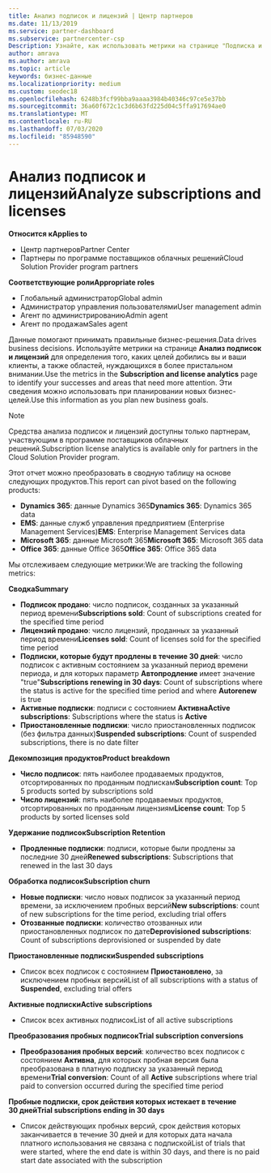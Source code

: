 ```yaml
---
title: Анализ подписок и лицензий | Центр партнеров
ms.date: 11/13/2019
ms.service: partner-dashboard
ms.subservice: partnercenter-csp
Description: Узнайте, как использовать метрики на странице "Подписка и анализ лицензий" для выяснения успеха и областей, требующих дополнительных внимания.
author: amrava
ms.author: amrava
ms.topic: article
keywords: бизнес-данные
ms.localizationpriority: medium
ms.custom: seodec18
ms.openlocfilehash: 6248b3fcf99bba9aaaa3984b40346c97ce5e37bb
ms.sourcegitcommit: 36a60f672c1c3d6b63fd225d04c5ffa917694ae0
ms.translationtype: MT
ms.contentlocale: ru-RU
ms.lasthandoff: 07/03/2020
ms.locfileid: "85948590"
---
```

# <a name="analyze-subscriptions-and-licenses"></a><span data-ttu-id="b6ecc-104">Анализ подписок и лицензий</span><span class="sxs-lookup"><span data-stu-id="b6ecc-104">Analyze subscriptions and licenses</span></span> 

<span data-ttu-id="b6ecc-105">**Относится к**</span><span class="sxs-lookup"><span data-stu-id="b6ecc-105">**Applies to**</span></span>

- <span data-ttu-id="b6ecc-106">Центр партнеров</span><span class="sxs-lookup"><span data-stu-id="b6ecc-106">Partner Center</span></span>
- <span data-ttu-id="b6ecc-107">Партнеры по программе поставщиков облачных решений</span><span class="sxs-lookup"><span data-stu-id="b6ecc-107">Cloud Solution Provider program partners</span></span>

<span data-ttu-id="b6ecc-108">**Соответствующие роли**</span><span class="sxs-lookup"><span data-stu-id="b6ecc-108">**Appropriate roles**</span></span>

- <span data-ttu-id="b6ecc-109">Глобальный администратор</span><span class="sxs-lookup"><span data-stu-id="b6ecc-109">Global admin</span></span>
- <span data-ttu-id="b6ecc-110">Администратор управления пользователями</span><span class="sxs-lookup"><span data-stu-id="b6ecc-110">User management admin</span></span>
- <span data-ttu-id="b6ecc-111">Агент по администрированию</span><span class="sxs-lookup"><span data-stu-id="b6ecc-111">Admin agent</span></span>
- <span data-ttu-id="b6ecc-112">Агент по продажам</span><span class="sxs-lookup"><span data-stu-id="b6ecc-112">Sales agent</span></span>

<span data-ttu-id="b6ecc-113">Данные помогают принимать правильные бизнес-решения.</span><span class="sxs-lookup"><span data-stu-id="b6ecc-113">Data drives business decisions.</span></span> <span data-ttu-id="b6ecc-114">Используйте метрики на странице **Анализ подписок и лицензий** для определения того, каких целей добились вы и ваши клиенты, а также областей, нуждающихся в более пристальном внимании.</span><span class="sxs-lookup"><span data-stu-id="b6ecc-114">Use the metrics in the **Subscription and license analytics** page to identify your successes and areas that need more attention.</span></span> <span data-ttu-id="b6ecc-115">Эти сведения можно использовать при планировании новых бизнес-целей.</span><span class="sxs-lookup"><span data-stu-id="b6ecc-115">Use this information as you plan new business goals.</span></span>

> [!NOTE]
> <span data-ttu-id="b6ecc-116">Средства анализа подписок и лицензий доступны только партнерам, участвующим в программе поставщиков облачных решений.</span><span class="sxs-lookup"><span data-stu-id="b6ecc-116">Subscription license analytics is available only for partners in the Cloud Solution Provider program.</span></span>


<span data-ttu-id="b6ecc-117">Этот отчет можно преобразовать в сводную таблицу на основе следующих продуктов.</span><span class="sxs-lookup"><span data-stu-id="b6ecc-117">This report can pivot based on the following products:</span></span>

 - <span data-ttu-id="b6ecc-118">**Dynamics 365**: данные Dynamics 365</span><span class="sxs-lookup"><span data-stu-id="b6ecc-118">**Dynamics 365**: Dynamics 365 data</span></span>  
 - <span data-ttu-id="b6ecc-119">**EMS**: данные служб управления предприятием (Enterprise Management Services)</span><span class="sxs-lookup"><span data-stu-id="b6ecc-119">**EMS**: Enterprise Management Services data</span></span>  
 - <span data-ttu-id="b6ecc-120">**Microsoft 365**: данные Microsoft 365</span><span class="sxs-lookup"><span data-stu-id="b6ecc-120">**Microsoft 365**: Microsoft 365 data</span></span>  
 - <span data-ttu-id="b6ecc-121">**Office 365**: данные Office 365</span><span class="sxs-lookup"><span data-stu-id="b6ecc-121">**Office 365**: Office 365 data</span></span>  


<span data-ttu-id="b6ecc-122">Мы отслеживаем следующие метрики:</span><span class="sxs-lookup"><span data-stu-id="b6ecc-122">We are tracking the following metrics:</span></span>

<span data-ttu-id="b6ecc-123">**Сводка**</span><span class="sxs-lookup"><span data-stu-id="b6ecc-123">**Summary**</span></span>  
 - <span data-ttu-id="b6ecc-124">**Подписок продано**: число подписок, созданных за указанный период времени</span><span class="sxs-lookup"><span data-stu-id="b6ecc-124">**Subscriptions sold**: Count of subscriptions created for the specified time period</span></span>  
 - <span data-ttu-id="b6ecc-125">**Лицензий продано**: число лицензий, проданных за указанный период времени</span><span class="sxs-lookup"><span data-stu-id="b6ecc-125">**Licenses sold**: Count of licenses sold for the specified time period</span></span>   
 - <span data-ttu-id="b6ecc-126">**Подписки, которые будут продлены в течение 30 дней**: число подписок с активным состоянием за указанный период времени периода, и для которых параметр **Автопродление** имеет значение "true"</span><span class="sxs-lookup"><span data-stu-id="b6ecc-126">**Subscriptions renewing in 30 days**: Count of subscriptions where the status is active for the specified time period and where **Autorenew** is true</span></span>
 - <span data-ttu-id="b6ecc-127">**Активные подписки**: подписи с состоянием **Активна**</span><span class="sxs-lookup"><span data-stu-id="b6ecc-127">**Active subscriptions**: Subscriptions where the status is **Active**</span></span>  
 - <span data-ttu-id="b6ecc-128">**Приостановленные подписки**: число приостановленных подписок (без фильтра данных)</span><span class="sxs-lookup"><span data-stu-id="b6ecc-128">**Suspended subscriptions**: Count of suspended subscriptions, there is no date filter</span></span>  

<span data-ttu-id="b6ecc-129">**Декомпозиция продуктов**</span><span class="sxs-lookup"><span data-stu-id="b6ecc-129">**Product breakdown**</span></span>  
 - <span data-ttu-id="b6ecc-130">**Число подписок**: пять наиболее продаваемых продуктов, отсортированных по проданным подпискам</span><span class="sxs-lookup"><span data-stu-id="b6ecc-130">**Subscription count**: Top 5 products sorted by subscriptions sold</span></span>  
 - <span data-ttu-id="b6ecc-131">**Число лицензий**: пять наиболее продаваемых продуктов, отсортированных по проданным лицензиям</span><span class="sxs-lookup"><span data-stu-id="b6ecc-131">**License count**: Top 5 products by sorted licenses sold</span></span>

<span data-ttu-id="b6ecc-132">**Удержание подписок**</span><span class="sxs-lookup"><span data-stu-id="b6ecc-132">**Subscription Retention**</span></span>
 - <span data-ttu-id="b6ecc-133">**Продленные подписки**: подписи, которые были продлены за последние 30 дней</span><span class="sxs-lookup"><span data-stu-id="b6ecc-133">**Renewed subscriptions**: Subscriptions that renewed in the last 30 days</span></span>  

<span data-ttu-id="b6ecc-134">**Обработка подписок**</span><span class="sxs-lookup"><span data-stu-id="b6ecc-134">**Subscription churn**</span></span>  
 - <span data-ttu-id="b6ecc-135">**Новые подписки**: число новых подписок за указанный период времени, за исключением пробных версий</span><span class="sxs-lookup"><span data-stu-id="b6ecc-135">**New subscriptions**: count of new subscriptions for the time period, excluding trial offers</span></span>  
 - <span data-ttu-id="b6ecc-136">**Отозванные подписки**: количество отозванных или приостановленных подписок по дате</span><span class="sxs-lookup"><span data-stu-id="b6ecc-136">**Deprovisioned subscriptions**: Count of subscriptions deprovisioned or suspended by date</span></span>  

<span data-ttu-id="b6ecc-137">**Приостановленные подписки**</span><span class="sxs-lookup"><span data-stu-id="b6ecc-137">**Suspended subscriptions**</span></span>  
 - <span data-ttu-id="b6ecc-138">Список всех подписок с состоянием **Приостановлено**, за исключением пробных версий</span><span class="sxs-lookup"><span data-stu-id="b6ecc-138">List of all subscriptions with a status of **Suspended**, excluding trial offers</span></span>  
  
<span data-ttu-id="b6ecc-139">**Активные подписки**</span><span class="sxs-lookup"><span data-stu-id="b6ecc-139">**Active subscriptions**</span></span>
 - <span data-ttu-id="b6ecc-140">Список всех активных подписок</span><span class="sxs-lookup"><span data-stu-id="b6ecc-140">List of all active subscriptions</span></span>  

<span data-ttu-id="b6ecc-141">**Преобразования пробных подписок**</span><span class="sxs-lookup"><span data-stu-id="b6ecc-141">**Trial subscription conversions**</span></span>  
 - <span data-ttu-id="b6ecc-142">**Преобразования пробных версий**: количество всех подписок с состоянием **Активна**, для которых пробная версия была преобразована в платную подписку за указанный период времени</span><span class="sxs-lookup"><span data-stu-id="b6ecc-142">**Trial conversion**: Count of all **Active** subscriptions where trial paid to conversion occurred during the specified time period</span></span>  

<span data-ttu-id="b6ecc-143">**Пробные подписки, срок действия которых истекает в течение 30 дней**</span><span class="sxs-lookup"><span data-stu-id="b6ecc-143">**Trial subscriptions ending in 30 days**</span></span>  
 - <span data-ttu-id="b6ecc-144">Список действующих пробных версий, срок действия которых заканчивается в течение 30 дней и для которых дата начала платного использования не связана с подпиской</span><span class="sxs-lookup"><span data-stu-id="b6ecc-144">List of trials that were started, where the end date is within 30 days, and there is no paid start date associated with the subscription</span></span>  

  